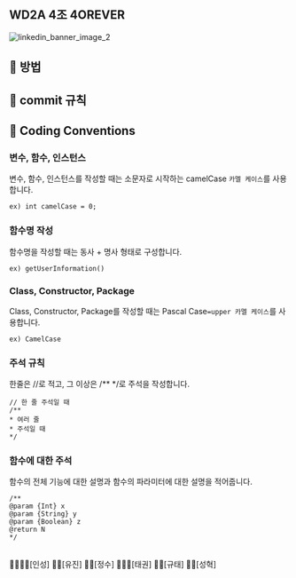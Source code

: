 ## WD2A 4조 4OREVER
![linkedin_banner_image_2](https://user-images.githubusercontent.com/102000749/194023068-5d57a7c9-06ce-4057-af2e-d98ab93e598b.png)

## :pushpin: 방법

## :pushpin: commit 규칙

## :pushpin: Coding Conventions

### 변수, 함수, 인스턴스
변수, 함수, 인스턴스를 작성할 때는 소문자로 시작하는 camelCase `카멜 케이스`를 사용합니다.
```
ex) int camelCase = 0;
```

### 함수명 작성
함수명을 작성할 때는 동사 + 명사 형태로 구성합니다.
```
ex) getUserInformation()
```

### Class, Constructor, Package
Class, Constructor, Package를 작성할 때는 Pascal Case`=upper 카멜 케이스`를 사용합니다.
```
ex) CamelCase
```

### 주석 규칙
한줄은 //로 적고, 그 이상은 /** */로 주석을 작성합니다.
```
// 한 줄 주석일 때
/**
* 여러 줄
* 주석일 때
*/
```

### 함수에 대한 주석
함수의 전체 기능에 대한 설명과 함수의 파라미터에 대한 설명을 적어줍니다.
```
/**
@param {Int} x
@param {String} y
@param {Boolean} z
@return N
*/
```

<br>
👑🧔🏻‍♀️[인성] 
👧🏻[유진] 
👦🏻[정수]
👨🏻‍🦱[태권]
🧒🏻[규태]
🧑🏻[성혁]
